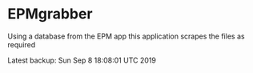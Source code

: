 # EPMgrabber
Using a database from the EPM app this application scrapes the files as required


Latest backup: Sun Sep 8 18:08:01 UTC 2019
